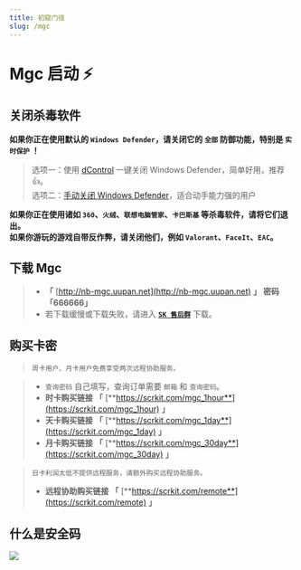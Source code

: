 ```yaml
---
title: 初窥门径
slug: /mgc
---
```


<head>
  <meta charset="utf-8" />
  <meta name="description" content="Mgc 官方教程，最全面的 Mgc 中文参考文档。"/>
  <meta name="keywords" content=",Mgc,原神内部科技,Genshin,原神辅助,原神外挂"/>
  <meta name="author" content="Mgc,原神内部科技,Genshin,原神辅助,原神外挂"/>
</head>

# Mgc 启动 ⚡ 

## 关闭杀毒软件

**如果你正在使用默认的 `Windows Defender`，请关闭它的 `全部` 防御功能，特别是 `实时保护` ！**

>选项一：使用 [dControl](https://scrkit.com/uploads/dControl.zip) 一键关闭 Windows Defender，简单好用，推荐👍。  
>选项二：[手动关闭 Windows Defender](https://zhuanlan.zhihu.com/p/430289825)，适合动手能力强的用户

**如果你正在使用诸如 `360`、`火绒`、`联想电脑管家`、`卡巴斯基` 等杀毒软件，请将它们退出。**  
**如果你游玩的游戏自带反作弊，请关闭他们，例如 `Valorant`、`FaceIt`、`EAC`。**

## 下载 Mgc

> + **「** [http://nb-mgc.uupan.net](http://nb-mgc.uupan.net) **」** **密码「666666」**
> + 若下载缓慢或下载失败，请进入 [**`SK 售后群`**](https://scrkit.com/qqgroup) 下载。

## 购买卡密

> `周卡用户、月卡用户免费享受两次远程协助服务。`

> + `查询密码` 自己填写，查询订单需要 `邮箱` 和 `查询密码`。
> + **时卡购买链接** **「** [**https://scrkit.com/mgc_1hour**](https://scrkit.com/mgc_1hour) **」**
> + **天卡购买链接** **「** [**https://scrkit.com/mgc_1day**](https://scrkit.com/mgc_1day) **」**
> + **月卡购买链接** **「** [**https://scrkit.com/mgc_30day**](https://scrkit.com/mgc_30day) **」**
 
> `日卡利润太低不提供远程服务，请额外购买远程协助服务。` 
> + **远程协助购买链接** **「** [**https://scrkit.com/remote**](https://scrkit.com/remote) **」**  

## 什么是安全码
<img src="https://scrkit.com/docs/mgc/mgc1.png"/>